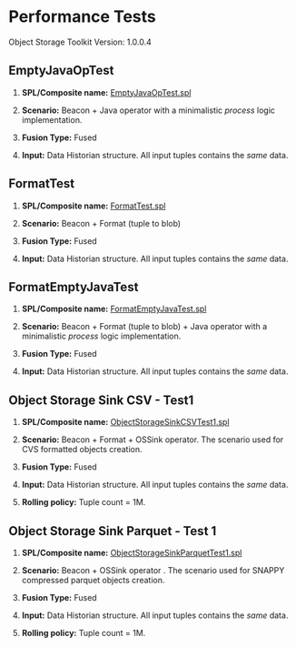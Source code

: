 Performance Tests
=================

Object Storage Toolkit Version: 1.0.0.4

EmptyJavaOpTest
----------------

1.  **SPL/Composite name:** [EmptyJavaOpTest.spl](https://github.com/IBMStreams/streamsx.objectstorage/blob/performance/test/performance/com.ibm.streams.objectstorage.generic.test/com.ibm.streamsx.objectstorage.generic.perftest/EmptyJavaOpTest.spl)

2.  **Scenario:** Beacon + Java operator with a minimalistic *process* logic implementation.

3.  **Fusion Type:** Fused

4.  **Input:** Data Historian structure. All input tuples contains the *same* data.

FormatTest
----------------

1.  **SPL/Composite name:** [FormatTest.spl](https://github.com/IBMStreams/streamsx.objectstorage/blob/performance/test/performance/com.ibm.streams.objectstorage.generic.test/com.ibm.streamsx.objectstorage.generic.perftest/FormatTest.spl)

2.  **Scenario:** Beacon + Format (tuple to blob)

3.  **Fusion Type:** Fused

4.  **Input:** Data Historian structure. All input tuples contains the *same* data.

FormatEmptyJavaTest
--------------------

1.  **SPL/Composite name:** [FormatEmptyJavaTest.spl](https://github.com/IBMStreams/streamsx.objectstorage/blob/performance/test/performance/com.ibm.streams.objectstorage.generic.test/com.ibm.streamsx.objectstorage.generic.perftest/FormatEmptyJavaTest.spl)

2.  **Scenario:** Beacon + Format (tuple to blob) + Java operator with a minimalistic *process* logic implementation.

3.  **Fusion Type:** Fused

4.  **Input:** Data Historian structure. All input tuples contains the *same* data.

Object Storage Sink CSV - Test1
-------------------------------

1.  **SPL/Composite name:** [ObjectStorageSinkCSVTest1.spl](https://github.com/IBMStreams/streamsx.objectstorage/blob/performance/test/performance/com.ibm.streams.objectstorage.generic.test/com.ibm.streamsx.objectstorage.generic.perftest/ObjectStorageSinkCSVTest1.spl)

2.  **Scenario:** Beacon + Format + OSSink operator. The scenario used for CVS formatted objects creation.

3.  **Fusion Type:** Fused

4.  **Input:** Data Historian structure. All input tuples contains the *same* data.

5.  **Rolling policy:** Tuple count = 1M.
 
Object Storage Sink Parquet - Test 1
------------------------------------

1.  **SPL/Composite name:** [ObjectStorageSinkParquetTest1.spl](https://github.com/IBMStreams/streamsx.objectstorage/blob/performance/test/performance/com.ibm.streams.objectstorage.generic.test/com.ibm.streamsx.objectstorage.generic.perftest/ObjectStorageSinkParquetTest1.spl)

2.  **Scenario:** Beacon + OSSink operator . The scenario used for SNAPPY compressed parquet objects creation.

3.  **Fusion Type:** Fused

4.  **Input:** Data Historian structure. All input tuples contains the *same* data.

5.  **Rolling policy:** Tuple count = 1M.
 

 
